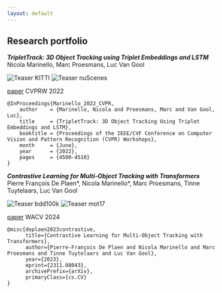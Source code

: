 ```yaml
---
layout: default
---
```


<!--

## Résumé

***PhD candidate in Computer Vision***<br>
***KU Leuven, Belgium***

* Topic: 3D surround vehicle awareness and re-identification for autonomous driving applications. Research carried out at the TRACE Lab at KU Leuven (Toyota Research on Automated Cars in Europe - Leuven).

***M.Sc. in Telecommunication Engineering***<br>
***University of Padova, Italy***

* Thesis title: Convolutional Neural Network Single-Telescope Reconstruction for the Large Size Telescope of CTA. <http://tesi.cab.unipd.it/62669/>

***B.Sc. in Information Engineering***<br>
***University of Padova, Italy***

* Thesis title: Denial of Service attacks over the TOR network.

***Erasmus***<br>
***University of Oslo, Norway***

* * *

--->

## Research portfolio
***TripletTrack: 3D Object Tracking using Triplet Embeddings and LSTM***<br>
Nicola Marinello, Marc Proesmans, Luc Van Gool<br>

![Teaser KITTI](assets/img/teaser_kitti.gif)
![Teaser nuScenes](assets/img/teaser_nusc.gif)

[paper](https://arxiv.org/abs/2210.16204) CVPRW 2022

```
@InProceedings{Marinello_2022_CVPR,
    author    = {Marinello, Nicola and Proesmans, Marc and Van Gool, Luc},
    title     = {TripletTrack: 3D Object Tracking Using Triplet Embeddings and LSTM},
    booktitle = {Proceedings of the IEEE/CVF Conference on Computer Vision and Pattern Recognition (CVPR) Workshops},
    month     = {June},
    year      = {2022},
    pages     = {4500-4510}
}
```

***Contrastive Learning for Multi-Object Tracking with Transformers***
<br>Pierre François De Plaen\*, Nicola Marinello\*, Marc Proesmans, Tinne Tuytelaars, Luc Van Gool<br>

![Teaser bdd100k](assets/img/04.gif)
![Teaser mot17](assets/img/02.gif)

[paper](http://arxiv.org/abs/2311.08043) WACV 2024

```
@misc{deplaen2023contrastive,
      title={Contrastive Learning for Multi-Object Tracking with Transformers}, 
      author={Pierre-François De Plaen and Nicola Marinello and Marc Proesmans and Tinne Tuytelaars and Luc Van Gool},
      year={2023},
      eprint={2311.08043},
      archivePrefix={arXiv},
      primaryClass={cs.CV}
}
```


